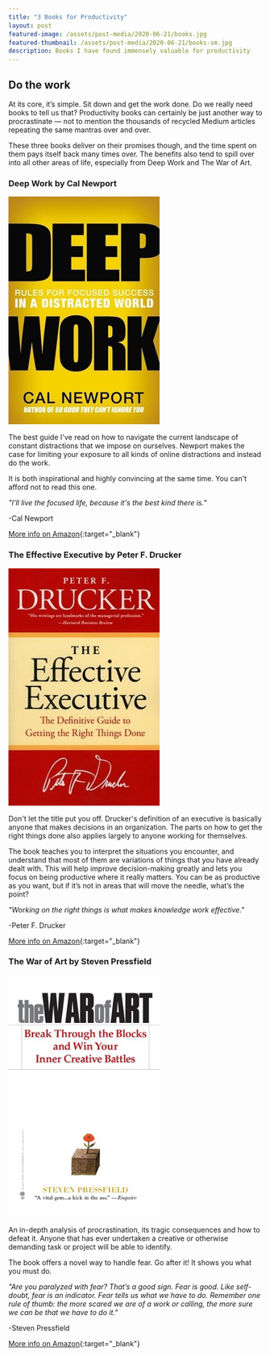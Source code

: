 ```yaml
---
title: "3 Books for Productivity"
layout: post
featured-image: /assets/post-media/2020-06-21/books.jpg
featured-thumbnail: /assets/post-media/2020-06-21/books-sm.jpg
description: Books I have found immensely valuable for productivity
---
```


## Do the work

At its core, it’s simple. Sit down and get the work done. Do we really need books to tell us that? Productivity books can certainly be just another way to procrastinate — not to mention the thousands of recycled Medium articles repeating the same mantras over and over.

These three books deliver on their promises though, and the time spent on them pays itself back many times over. The benefits also tend to spill over into all other areas of life, especially from Deep Work and The War of Art.

### Deep Work by Cal Newport

<img class="half-image" src="/assets/post-media/2020-06-21/deepwork.jpg"/>

The best guide I've read on how to navigate the current landscape of constant distractions that we impose on ourselves. Newport makes the case for limiting your exposure to all kinds of online distractions and instead do the work.

It is both inspirational and highly convincing at the same time. You can't afford not to read this one.

<em>"I'll live the focused life, because it's the best kind there is."</em>

-Cal Newport

[More info on Amazon](https://www.amazon.com/gp/product/1455586692/ref=as_li_tl?ie=UTF8&camp=1789&creative=9325&creativeASIN=1455586692&linkCode=as2&tag=journeydev-20&linkId=68ffd1c124c73eb3a191389802c0acfe){:target="\_blank"}

### The Effective Executive by Peter F. Drucker

<img class="half-image" src="/assets/post-media/2020-06-21/effectiveexec.jpg"/>

Don't let the title put you off. Drucker's definition of an executive is basically anyone that makes decisions in an organization. The parts on how to get the right things done also applies largely to anyone working for themselves.

The book teaches you to interpret the situations you encounter, and understand that most of them are variations of things that you have already dealt with. This will help improve decision-making greatly and lets you focus on being productive where it really matters. You can be as productive as you want, but if it’s not in areas that will move the needle, what’s the point?

<em>"Working on the right things is what makes knowledge work effective."</em>

-Peter F. Drucker

[More info on Amazon](https://www.amazon.com/gp/product/0060833459/ref=as_li_tl?ie=UTF8&camp=1789&creative=9325&creativeASIN=0060833459&linkCode=as2&tag=journeydev-20&linkId=df37da6043595f27fcb563d5f3abccfa){:target="\_blank"}

### The War of Art by Steven Pressfield

<img class="half-image" src="/assets/post-media/2020-06-21/warofart.jpg"/>

An in-depth analysis of procrastination, its tragic consequences and how to defeat it. Anyone that has ever undertaken a creative or otherwise demanding task or project will be able to identify.

The book offers a novel way to handle fear. Go after it! It shows you what you must do.

<em>"Are you paralyzed with fear? That’s a good sign. Fear is good. Like self-doubt, fear is an indicator. Fear tells us what we have to do. Remember one rule of thumb: the more scared we are of a work or calling, the more sure we can be that we have to do it."</em>

-Steven Pressfield

[More info on Amazon](https://www.amazon.com/gp/product/1936891026/ref=as_li_tl?ie=UTF8&camp=1789&creative=9325&creativeASIN=1936891026&linkCode=as2&tag=journeydev-20&linkId=d12741664d7c36643f1ddcfeba5985ae){:target="\_blank"}
